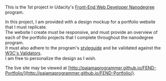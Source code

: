 This is the 1st project in Udacity's [Front-End Web Developer Nanodegree](https://www.udacity.com/course/front-end-web-developer-nanodegree--nd001) program.

In this project, I am provided with a design mockup for a portfolio website that I must replicate.  
The website I create must be responsive, and must provide an overview of each of the portfolio projects that I complete throughout the nanodegree program.  
It must also adhere to the program's [styleguide](http://udacity.github.io/frontend-nanodegree-styleguide/) and be validated against the [W3C's Validators](http://validator.w3.org/).  
I am free to personalize the design as I wish.

The live site may be viewed at [http://pajamaprogrammer.github.io/FEND-Portfolio/](http://pajamaprogrammer.github.io/FEND-Portfolio/).
